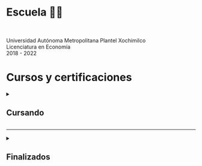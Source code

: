<!-- Universidad -->
<h1>Escuela 👨‍🎓</h1>

<br>

Universidad Autónoma Metropolitana Plantel Xochimilco<br>
Licenciatura en Economía<br>
2018 - 2022<br>



<!-- Certificaciones y cursos -->
<h1>Cursos y certificaciones</h1>


<!-- Cursando -->
<details>
  <summary><h2>Cursando</h2></summary>
  
---
  
<br>

<!--Udemy-->
<a href="https://www.udemy.com/">
<img src="https://www.udemy.com/staticx/udemy/images/v7/logo-udemy-inverted.svg" alt="Udemy" width="65">
</a>

[Python TOTAL - Programador Avanzado en 16 días](https://www.udemy.com/course/python-total/)

<br>

<!--Platzi-->
<a href="https://platzi.com/">
<img src="https://static.platzi.com/static/images/footer/logo.png" alt="Platzi" width="100">
</a>

<h4>Platzi English Academy</h4>

[Inglés Intermedio Alto B2](https://platzi.com/ruta/intermediate-core2/?school=_escuela_ingles_)
  

<h4>Escuela de Data Science e Inteligencia Artificial</h4>

[Ruta: Data Analyst](https://platzi.com/ruta/data-analyst/?school=_escuela_escuela-datos_)
  

<h4>Escuela de Blockchain y Criptomonedas</h4>

[Ruta: Finanzas para el Futuro](https://platzi.com/ruta/finanzas-descentralizadas/?school=_escuela_escuela-blockchain_)
  

<h4>Escuela de Finanzas e Inversiones</h4>
   
[Ruta: Conseguir trabajo en Finanzas e Inversiones](https://platzi.com/ruta/empleo-finanzas/?school=_escuela_finanzas_)

</details>

---

<!-- Finalizados -->
<details>
<summary><h2>Finalizados</h2></summary>
---

<!--LinkedIn Learning-->
<details>
<summary><h3>LinkedIn Learning</h3></summary>
  
---

_18/04/23_ [Python esencial](https://www.linkedin.com/learning/certificates/1cc5bf07ec87710aab4a33420cec915a6ff10da2e9b4cd37fa13ee6570ec2005)

_09/04/23_ [Fundamentos profesionales del análisis de datos, por Microsoft y LinkedIn](https://www.linkedin.com/learning/certificates/c8db1b64e980a32c64dc2690723833e8bb5a5523042e94c93cd232995bab350d)

_25/03/23_ [Power BI para principiantes: Análisis de datos](https://www.linkedin.com/learning/certificates/a513bba6f15469aac36f87047b33d44773d0ddeece23f4549921bdfb702acae5)
</details>

---

<!--Platzi-->
<details>
<summary><h3>Platzi</h3></summary>
  
---

<h3>Escuela de Data Science e Inteligencia Artificial</h3>
   
<details>
<summary><h5>Ruta Data Analyst ->
<a href="https://platzi.com/ruta/data-analyst/?school=_escuela_datos_">
<i>Cursando</i>
</a>
</h5></summary>

_22/05/23_ [Curso de Google Data Studio](https://platzi.com/p/roderick_gamer/curso/1838-data-studio/diploma/detalle/)

_11/05/23_ [Curso de PostgreSQL](https://platzi.com/p/roderick_gamer/curso/1480-postgresql/diploma/detalle/)
  
_28/04/23_ [Curso de Fundamentos de Bases de Datos](https://platzi.com/p/roderick_gamer/curso/1566-course/diploma/detalle)

_03/05/23_ [Curso de Excel Avanzado para Análisis de Datos](https://platzi.com/p/roderick_gamer/curso/4822-course/diploma/detalle/)

_21/04/23_ [Curso de Business Intelligence: Utilidad y Áreas de Oportunidad](https://platzi.com/p/roderick_gamer/curso/2359-course/diploma/detalle)

_17/04/23_ [Curso de Principios de Visualización de Datos para Business Intelligence](https://platzi.com/p/roderick_gamer/curso/2195-visualizacion-datos/diploma/detalle/)
</details>

<details>
<summary><h5>Ruta Pensamiento Lógico ->
<a href="https://platzi.com/p/roderick_gamer/ruta/8860-pensamiento-logico-data/diploma/detalle/">
<i>Certificado</i>
</a>
</h5></summary>

_09/04/23_ [Curso de Pensamiento Lógico: Lenguajes de Programación](https://platzi.com/p/roderick_gamer/curso/3223-course/diploma/detalle/)

_08/04/23_ [Curso de Pensamiento Lógico: Manejo de Datos, Estructuras y Funciones](https://platzi.com/p/roderick_gamer/curso/3222-course/diploma/detalle)

_07/04/23_ [Curso de Pensamiento Lógico: Algoritmos y Diagramas de Flujo](https://platzi.com/p/roderick_gamer/curso/3221-course/diploma/detalle)
</details>

<details>
<summary><h5>Ruta Fundamentos de data ->
<a href="https://platzi.com/p/roderick_gamer/ruta/8263-fundamentos-data/diploma/detalle/">
<i>Certificado</i>
</a>
</h5></summary>

_04/04/23_ [Curso de Lenguaje y Notación Matemática](https://platzi.com/p/roderick_gamer/curso/2884-course/diploma/detalle/)

_31/03/23_ [Curso de Álgebra](https://platzi.com/p/roderick_gamer/curso/1449-course/diploma/detalle)

_25/03/23_ [Curso de Fundamentos de Matemáticas](https://platzi.com/p/roderick_gamer/curso/1393-course/diploma/detalle)

_10/03/23_ [Curso de Excel Básico](https://platzi.com/p/roderick_gamer/curso/4036-course/diploma/detalle)

_09/03/23_ [Introducción a Excel para Principiantes](https://platzi.com/p/roderick_gamer/curso/3639-course/diploma/detalle)

_16/03/23_ [Curso de Ética y Manejo de Datos para Data Science e Inteligencia Artificial](https://platzi.com/p/roderick_gamer/curso/3156-course/diploma/detalle/)

_09/03/23_ [Curso de Análisis de Negocios para Ciencia de Datos](https://platzi.com/p/roderick_gamer/curso/2069-course/diploma/detalle)

_08/03/23_ [Cómo y Por Qué Aprender Data Science e Inteligencia Artificial](https://platzi.com/p/roderick_gamer/curso/2807-course/diploma/detalle)
</details>

<br>

----
  
<h3>Platzi English Academy</h3>

<details>
<summary><h5>Inglés Intermedio Alto B2 ->
<a href="https://platzi.com/ruta/intermediate-core2/">
<i>Cursando</i>
</a>
</h5></summary>







_24/05/23_ [Curso de Inglés Intermedio Alto B2: Suposiciones e Instrucciones](https://platzi.com/p/roderick_gamer/curso/2423-oraciones-relativas/diploma/detalle/)
</details>  

<details>
<summary><h5>Inglés Intermedio B1 ->
<a href="https://platzi.com/p/roderick_gamer/learning-path/8310-intermediate-core/diploma/detalle/">
<i>Certificado</i>
</a>
</h5></summary>

_14/05/23_ [Curso de Inglés Intermedio B1: Práctica Gramatical y Condicionales](https://platzi.com/p/roderick_gamer/curso/2698-course/diploma/detalle/)

_03/05/23_ [Curso de Inglés Intermedio B1: Preguntas Negativas y Recomendaciones](https://platzi.com/p/roderick_gamer/curso/2580-course/diploma/detalle/)

_29/04/23_ [Taller de Inglés Intermedio para Consultas Médicas](https://platzi.com/p/roderick_gamer/curso/5154-course/diploma/detalle/)

_23/04/23_ [Curso de Inglés Intermedio B1: Palabras Interrogativas y Propósitos](https://platzi.com/p/roderick_gamer/curso/2505-course/diploma/detalle/)
  
_23/04/23_ [Curso de Inglés Intermedio B1: Comparativos y Planes Futuros](https://platzi.com/p/roderick_gamer/curso/2567-course/diploma/detalle/)
  
_23/04/23_ [Curso de Inglés Intermedio B1: Voz Pasiva y Consejos](https://platzi.com/p/roderick_gamer/curso/2520-course/diploma/detalle/)

_23/04/23_ [Curso de Inglés Intermedio B1: Solicitudes y Pronombres Reflexivos](https://platzi.com/p/roderick_gamer/curso/2519-course/diploma/detalle/)

_23/04/23_ [Curso de Inglés Intermedio B1: Conjunciones y Uso de Prefijos](https://platzi.com/p/roderick_gamer/curso/2414-course/diploma/detalle/)

_23/04/23_ [Curso de Inglés Intermedio B1: Primer Condicional y Pasado Continuo](https://platzi.com/p/roderick_gamer/curso/5349-course/diploma/detalle/)

_23/04/23_ [Taller de Inglés Intermedio para Viajes de Negocios](https://platzi.com/p/roderick_gamer/curso/6934-course/diploma/detalle/)
  
_25/03/23_ [Curso de Inglés Intermedio B1: Presente Perfecto y Preposiciones](https://platzi.com/p/roderick_gamer/curso/2417-course/diploma/detalle/)
  
_17/03/23_ [Curso de Inglés Intermedio B1: Adjetivos y Preguntas Indirectas](https://platzi.com/p/roderick_gamer/curso/2464-course/diploma/detalle/)
  
_05/03/23_ [Curso de Inglés Intermedio B1: Pronombres y Cláusulas Relativas](https://platzi.com/p/roderick_gamer/curso/2418-course/diploma/detalle/)

_16/02/23_ [Curso de Inglés Intermedio B1: Descripción de Eventos y Preferencias](https://platzi.com/p/roderick_gamer/curso/2391-course/diploma/detalle/)
  
_15/02/23_ [Curso de Inglés Intermedio B1: Expresiones de Tiempo y Cantidad](https://platzi.com/p/roderick_gamer/curso/4989-course/diploma/detalle/)
</details>

<details>
<summary><h5>Inglés Básico Complementario ->
<a href="https://platzi.com/p/roderick_gamer/ruta/8313-beginner-complementary/diploma/detalle/">
<i>Certificado</i>
</a>
</h5></summary>

_08/02/23_ [Curso de Inglés Básico para el Trabajo](https://platzi.com/p/roderick_gamer/curso/5252-course/diploma/detalle/)

_07/02/23_ [Curso de Inglés para Compras](https://platzi.com/p/roderick_gamer/curso/2216-course/diploma/detalle/)

_07/02/23_ [Curso de Inglés para Networking](https://platzi.com/p/roderick_gamer/curso/2526-course/diploma/detalle/)

_07/02/23_ [Curso Básico de Escritura en Inglés](https://platzi.com/p/roderick_gamer/curso/2256-course/diploma/detalle/)

_07/02/23_ [Curso Básico de Pronunciación en Inglés](https://platzi.com/p/roderick_gamer/curso/3153-course/diploma/detalle/)
</details>

<details>
<summary><h5>Inglés Básico A2 ->
<a href="https://platzi.com/p/roderick_gamer/learning-path/12050-beginner-core2/diploma/detalle/">
<i>Certificado</i>
</a>
</h5></summary>

_14/05/23_ [Taller de Inglés Básico para Viajes de Turismo](https://platzi.com/p/roderick_gamer/curso/7131-course/diploma/detalle/)

_14/05/23_ [Curso de Inglés Básico A2: Infinitivos y Presente Continuo](https://platzi.com/p/roderick_gamer/curso/7265-course/diploma/detalle/)

_06/02/23_ [Curso de Inglés Básico A2: Descripciones y Comparaciones](https://platzi.com/p/roderick_gamer/curso/2196-course/diploma/detalle/)

_06/02/23_ [Curso de Inglés Básico A2: Experiencias Pasadas e Intenciones Futuras](https://platzi.com/p/roderick_gamer/curso/2655-course/diploma/detalle/)

_06/02/23_ [Taller de Inglés Básico sobre las Partes del Cuerpo](https://platzi.com/p/roderick_gamer/curso/3574-course/diploma/detalle/)

_06/02/23_ [Curso de Inglés Básico A2: Cuantificadores y Superlativos](https://platzi.com/p/roderick_gamer/curso/2504-course/diploma/detalle/)

_06/02/23_ [Curso de Inglés Básico A2: Cantidades y Gerundios](https://platzi.com/p/roderick_gamer/curso/2413-course/diploma/detalle/)

_06/02/23_ [Taller de Inglés Básico para Vocabulario de Cocina](https://platzi.com/p/roderick_gamer/curso/3157-course/diploma/detalle/)

_06/02/23_ [Curso de Inglés Básico A2: Adverbios y Sustantivos](https://platzi.com/p/roderick_gamer/curso/2422-course/diploma/detalle/)

_06/02/23_ [Curso de Inglés Básico A2: Artículos y Verbos Modales](https://platzi.com/p/roderick_gamer/curso/2396-course/diploma/detalle/)

_06/02/23_ [Taller de Inglés Básico sobre las Partes de la Casa](https://platzi.com/p/roderick_gamer/curso/3043-course/diploma/detalle/)

_06/02/23_ [Curso de Inglés Básico A2: Preguntas y Respuestas Comunes](https://platzi.com/p/roderick_gamer/curso/4988-course/diploma/detalle/)
</details>


<details>
<summary><h5>Inglés Básico A1 ->
<a href="https://platzi.com/p/roderick_gamer/ruta/8309-beginner-core/diploma/detalle/">
<i>Certificado</i>
</a>
</h5></summary>

_06/02/23_ [Curso de Inglés Básico A1: Fechas, Horas y Expresiones Simples](https://platzi.com/p/roderick_gamer/curso/2395-course/diploma/detalle/)

_06/02/23_ [Taller de Inglés Básico sobre los Miembros de la Familia](https://platzi.com/p/roderick_gamer/curso/3230-course/diploma/detalle/)

_05/02/23_ [Curso de Inglés Básico A1: Presente Simple y Vocabulario Común](https://platzi.com/p/roderick_gamer/curso/2393-course/diploma/detalle/)

_05/02/23_ [Taller de Inglés Básico sobre Elementos y Expresiones de Trabajo](https://platzi.com/p/roderick_gamer/curso/3996-course/diploma/detalle/)

_05/02/23_ [Curso de Inglés Básico A1 para Principiantes](https://platzi.com/p/roderick_gamer/curso/3093-course/diploma/detalle/)

_05/02/23_ [Taller de Inglés Básico para Descripciones Personales](https://platzi.com/p/roderick_gamer/curso/2005-course/diploma/detalle/)

_05/02/23_ [Curso de Inglés Básico A1: Conversaciones Cortas y Habituales](https://platzi.com/p/roderick_gamer/curso/1945-course/diploma/detalle/)

_06/02/23_ [Curso Gratis de Estrategias para Aprender Inglés en Línea](https://platzi.com/p/roderick_gamer/curso/2633-course/diploma/detalle/)
</details>
  
<details>
<summary><h5>Practica de Listening en Inglés ->
<a href="https://platzi.com/ruta/practica-listening/">
<i>¿Certificado?</i>
</a>
</h5></summary>

_11/02/23_ [Audio Curso de Inglés para Viajes](https://platzi.com/p/roderick_gamer/curso/2175-course/diploma/detalle/)

_09/02/23_ [Audio Historia en Inglés: Atrapados en la Tecnología](https://platzi.com/p/roderick_gamer/curso/4660-course/diploma/detalle/)

_08/02/23_ [Audio Historia en Inglés: Misterios sin Resolver](https://platzi.com/p/roderick_gamer/curso/2535-course/diploma/detalle/)

_07/02/23_ [Audio Historia en Inglés: Una Aventura en la Ciudad](https://platzi.com/p/roderick_gamer/curso/2361-course/diploma/detalle/)
</details>
  
<br>
 
----
  
<h3>Escuela de Blockchain y Criptomonedas</h3>

<details>
<summary><h5>Ruta Finanzas para el Futuro ->
<a href="https://platzi.com/ruta/finanzas-descentralizadas/">
<i>Cursando</i>
</a>
</h5></summary>

_20/05/23_ [Minicurso de Introducción a la Investigación de Proyectos DeFi](https://platzi.com/p/roderick_gamer/curso/2695-defi-investigacion/diploma/detalle/)

_16/05/23_ [Curso de Introducción a Finanzas Descentralizadas (DeFi)](https://platzi.com/p/roderick_gamer/curso/2885-defi-lemon/diploma/detalle/)

_30/04/23_ [Curso de Stablecoins](https://platzi.com/p/roderick_gamer/curso/5285-course/diploma/detalle/)

_27/04/23_ [Curso Sobre la Historia del Dinero](https://platzi.com/p/roderick_gamer/curso/5813-course/diploma/detalle/)

_25/04/23_ [Curso de Binance: Exchange de Criptomonedas](https://platzi.com/p/roderick_gamer/curso/2696-course/diploma/detalle/)

_23/04/23_ [Audiocurso de Gestión Emocional de Inversión en Criptomonedas](https://platzi.com/p/roderick_gamer/curso/2553-course/diploma/detalle/)

_21/04/23_ [Cuadrante de Dinero de Bitcoin y Criptomonedas](https://platzi.com/p/roderick_gamer/curso/2693-course/diploma/detalle/)

_13/04/23_ [Curso de Economía Digital: Bitcoin y Criptomonedas](https://platzi.com/p/roderick_gamer/curso/2452-course/diploma/detalle/)

_30/03/23_ [Curso de Seguridad para Usuarios de Criptomonedas](https://platzi.com/p/roderick_gamer/curso/3227-course/diploma/detalle/)

_29/03/23_ [Curso de Gestión de Criptoactivos](https://platzi.com/p/roderick_gamer/curso/2617-course/diploma/detalle/)
</details>

<details>
<summary><h5>Ruta Crea tus primeros NFT ->
<a href="https://platzi.com/p/roderick_gamer/ruta/8298-creacion-nft/diploma/detalle/">
<i>Certificado</i>
</a>
</h5></summary>

_10/04/23_ [Curso de Creación de NFT](https://platzi.com/p/roderick_gamer/curso/3577-course/diploma/detalle)

_06/04/23_ [Audiocurso de Historia de los NFT](https://platzi.com/p/roderick_gamer/curso/3831-course/diploma/detalle)

_30/03/23_ [Curso de Seguridad para Usuarios de Criptomonedas](https://platzi.com/p/roderick_gamer/curso/3227-course/diploma/detalle)

_29/03/23_ [Curso de Gestión de Criptoactivos](https://platzi.com/p/roderick_gamer/curso/2617-course/diploma/detalle)

_22/03/23_ [Audiocurso de Historia de Ethereum y Smart Contracts](https://platzi.com/p/roderick_gamer/curso/2579-course/diploma/detalle)

_17/03/23_ [Audiocurso de Historia de Bitcoin y Criptomonedas](https://platzi.com/p/roderick_gamer/curso/2443-course/diploma/detalle)
</details>

<details>
<summary><h5>Ruta Fundamentos de Bitcoin, Blockchain y Criptomonedas ->
<a href="https://platzi.com/p/roderick_gamer/ruta/8297-fundamentos-blockchain/diploma/detalle/">
<i>Certificado</i>
</a>
</h5></summary>

_30/03/23_ [Curso de Seguridad para Usuarios de Criptomonedas](https://platzi.com/p/roderick_gamer/curso/3227-course/diploma/detalle)

_29/03/23_ [Curso de Gestión de Criptoactivos](https://platzi.com/p/roderick_gamer/curso/2617-course/diploma/detalle)

_22/03/23_ [Audiocurso de Historia de Ethereum y Smart Contracts](https://platzi.com/p/roderick_gamer/curso/2579-course/diploma/detalle)

_17/03/23_ [Audiocurso de Historia de Bitcoin y Criptomonedas](https://platzi.com/p/roderick_gamer/curso/2443-course/diploma/detalle)
</details>

<br>

----
  
<h3>Domina Excel</h3>

<details>
<summary><h5>Ruta Domina Excel ->
<a href="https://platzi.com/ruta/domina-excel/">
<i>Certificado</i>
</a>
</h5></summary>

_03/04/23_ [Curso de Excel Financiero para Realizar Cálculos y Pronósticos de Una Empresa](https://platzi.com/p/roderick_gamer/curso/1757-course/diploma/detalle)

_21/03/23_ [Curso de Excel Avanzado con Macros](https://platzi.com/p/roderick_gamer/curso/4294-course/diploma/detalle)

_13/03/23_ [Curso de Excel Intermedio para Analistas con Tableros y Fórmulas](https://platzi.com/p/roderick_gamer/curso/4037-course/diploma/detalle)

_10/03/23_ [Curso de Excel Básico](https://platzi.com/p/roderick_gamer/curso/4036-course/diploma/detalle)

_09/03/23_ [Introducción a Excel para Principiantes](https://platzi.com/p/roderick_gamer/curso/3639-course/diploma/detalle)
</details>

<br>

----
  
<h3>Escuela de Finanzas e Inversiones</h3>

<details>
<summary><h5>Ruta Conseguir trabajo en Finanzas e Inversiones ->
<a href="https://platzi.com/ruta/empleo-finanzas/?school=_escuela_finanzas_">
<i>Cursando</i>
</a>
</h5></summary>

_18/05/23_ [Curso para Empezar a Buscar Trabajo en Tecnología](https://platzi.com/p/roderick_gamer/curso/5417-buscar-trabajo/diploma/detalle/)

_14/05/23_ [Curso para Identificar y Vencer el Síndrome del Impostor](https://platzi.com/p/roderick_gamer/curso/2668-sindrome-impostor/diploma/detalle/)

_25/03/23_ [Curso de Optimización del Perfil de LinkedIn](https://platzi.com/p/roderick_gamer/curso/2499-course/diploma/detalle/)

_24/03/23_ [Curso para Preparar una Entrevista de Trabajo](https://platzi.com/p/roderick_gamer/curso/5450-course/diploma/detalle/)

_18/03/23_ [Curso de Creación de CV](https://platzi.com/p/roderick_gamer/curso/6603-course/diploma/detalle/)
</details>

<details>
<summary><h5>Ruta de Finanzas Personales ->
<a href="https://platzi.com/p/roderick_gamer/ruta/6807-finanzas-personales/diploma/detalle/">
<i>Certificado</i>
</a>
</h5></summary>

_28/04/23_ [Curso de Inglés para Finanzas](https://platzi.com/p/roderick_gamer/curso/2080-course/diploma/detalle/)

_02/05/23_ [Curso de Impuestos ante el SAT para México](https://platzi.com/p/roderick_gamer/curso/2686-course/diploma/detalle/)

_25/04/23_ [Curso de Finanzas Personales para Tiempos de Crisis Financiera](https://platzi.com/p/roderick_gamer/curso/6209-course/diploma/detalle/)

_22/04/23_ [Curso de Finanzas Personales para el Futuro](https://platzi.com/p/roderick_gamer/curso/1727-course/diploma/detalle/)

_27/02/23_ [Curso de Presupuesto y Flujo de Caja](https://platzi.com/p/roderick_gamer/curso/2025-course/diploma/detalle/)
  
_23/03/23_ [Curso de Creatividad Financiera](https://platzi.com/p/roderick_gamer/curso/1987-course/diploma/detalle/)

_23/02/23_ [Curso para Manejar tu Deuda](https://platzi.com/p/roderick_gamer/curso/2123-course/diploma/detalle/)

_05/04/23_ [Curso de Economía del Comportamiento](https://platzi.com/p/roderick_gamer/curso/2915-course/diploma/detalle/)

_01/03/23_ [Audiocurso de Introducción a la Economía Conductual](https://platzi.com/p/roderick_gamer/curso/2675-course/diploma/detalle/)

_02/03/23_ [Curso de Finanzas para Gestionar Créditos y Deudas Personales](https://platzi.com/p/roderick_gamer/curso/2644-course/diploma/detalle/)

_02/03/23_ [Curso Práctico de Finanzas con Adulting: Plan de Ahorro Personal](https://platzi.com/p/roderick_gamer/curso/2642-course/diploma/detalle/)

_28/02/23_ [Curso de Finanzas para Crear un Presupuesto Personal](https://platzi.com/p/roderick_gamer/curso/2639-course/diploma/detalle/)

_20/02/23_ [Curso de Educación Financiera y Finanzas Personales](https://platzi.com/p/roderick_gamer/curso/1940-course/diploma/detalle/)

_12/02/23_ [Curso de Introducción a Educación Financiera](https://platzi.com/p/roderick_gamer/curso/2166-course/diploma/detalle/)
</details>
</details>
  
---


<!--Udemy-->
<details>
<summary><h3>Udemy</h3></summary>
  
---

_22/04/23_ [Curso Power BI – Análisis de Datos y Business Intelligence](http://ude.my/UC-51b224de-2e87-4509-96db-f13b25cdceb2)

_17/03/23_ [SQL - Curso completo de Bases de Datos - de 0 a Avanzado](https://www.udemy.com/certificate/UC-74513fdd-662b-40a2-82b8-7b2a41f92026)
</details>

---
  
</details>
<!-- Iconos plataformas -->
<!-- https://static.platzi.com/media/platzi-isotipo@2x.png width="18" -->
<!-- https://static.platzi.com/static/images/footer/logo.png width="115" -->
<!-- https://upload.wikimedia.org/wikipedia/commons/thumb/b/b1/LinkedIn_Logo_2013_%282%29.svg/150px-LinkedIn_Logo_2013_%282%29.svg.png width="73" -->
<!-- https://https://hr.oregonstate.edu/sites/hr.oregonstate.edu/files/large-use_rgb_white_learning_rgb.png width="200" -->
<!-- https://www.udemy.com/staticx/udemy/images/v7/logo-udemy-inverted.svg width="55" -->

<!--Plataforma - Nombre del curso-->
<!--<p align="center">
  <i>dd/mm/aa</i>
  <a href="[Link-de-la-escuela]">
    <img src="[Link-del-icono]" alt="Plataforma" width="18">
  </a>
 <a href="[Link-del-certificado]">Nombre del curso</a>
</p>-->
